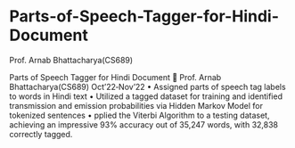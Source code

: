# Parts-of-Speech-Tagger-for-Hindi-Document
Prof. Arnab Bhattacharya(CS689)



Parts of Speech Tagger for Hindi Document  Prof. Arnab Bhattacharya(CS689) Oct’22‑Nov’22
• Assigned parts of speech tag labels to words in Hindi text
• Utilized a tagged dataset for training and identified transmission and emission probabilities via Hidden Markov Model for tokenized
sentences
• pplied the Viterbi Algorithm to a testing dataset, achieving an impressive 93% accuracy out of 35,247 words, with 32,838 correctly
tagged.
